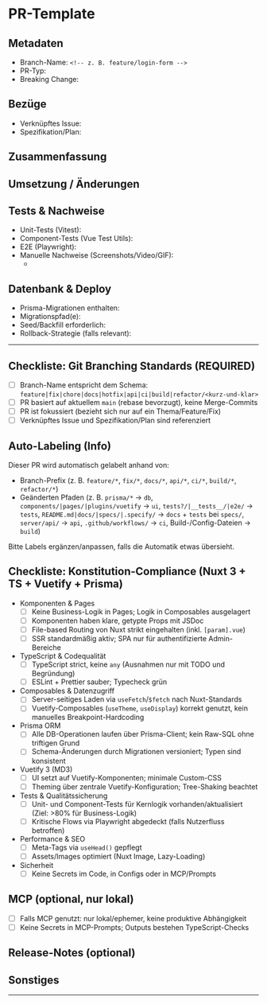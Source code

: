 # PR-Template

<!--
Bitte fülle diesen PR-Template aus. Er hilft uns, die Governance (Konstitution v1.4.0) einzuhalten
und die neuen Git-Branching-Standards durchzusetzen.
-->

## Metadaten

- Branch-Name: `<!-- z. B. feature/login-form -->`
- PR-Typ: <!-- wähle: feature | fix | chore | docs | hotfix | refactor | build | ci | api -->
- Breaking Change: <!-- ja/nein (kurz begründen, falls ja) -->

## Bezüge

- Verknüpftes Issue: <!-- #123 -->
- Spezifikation/Plan: <!-- Link zu specs/[id-name]/ oder .specify/* (Specify) -->

## Zusammenfassung

<!-- Kurz: Was wird geändert und warum? Fokus auf Nutzerwert und Ziel aus der Spezifikation. -->

## Umsetzung / Änderungen

<!-- Wichtige technische Punkte, Struktur (Nuxt 3), neue/angepasste Komponenten, Composables, API-Routen, Migrations. -->

## Tests & Nachweise

- Unit-Tests (Vitest): <!-- hinzugefügt/aktualisiert? kurz beschreiben -->
- Component-Tests (Vue Test Utils): <!-- ja/nein, was -->
- E2E (Playwright): <!-- ja/nein, welche Flows -->
- Manuelle Nachweise (Screenshots/Video/GIF):
  - <!-- Bild/Video-Links oder kurze Beschreibung -->

## Datenbank & Deploy

- Prisma-Migrationen enthalten: <!-- ja/nein -->
- Migrationspfad(e): <!-- prisma/migrations/... -->
- Seed/Backfill erforderlich: <!-- ja/nein, kurz erklären -->
- Rollback-Strategie (falls relevant): <!-- kurz -->

---

## Checkliste: Git Branching Standards (REQUIRED)

- [ ] Branch-Name entspricht dem Schema: `feature|fix|chore|docs|hotfix|api|ci|build|refactor/<kurz-und-klar>`
- [ ] PR basiert auf aktuellem `main` (rebase bevorzugt), keine Merge-Commits
- [ ] PR ist fokussiert (bezieht sich nur auf ein Thema/Feature/Fix)
- [ ] Verknüpftes Issue und Spezifikation/Plan sind referenziert

## Auto-Labeling (Info)

Dieser PR wird automatisch gelabelt anhand von:

- Branch-Prefix (z. B. `feature/*`, `fix/*`, `docs/*`, `api/*`, `ci/*`, `build/*`, `refactor/*`)
- Geänderten Pfaden (z. B. `prisma/*` → `db`, `components/|pages/|plugins/vuetify` → `ui`, `tests?/|__tests__/|e2e/` → `tests`, `README.md|docs/|specs/|.specify/` → `docs` + `tests` bei `specs/`, `server/api/` → `api`, `.github/workflows/` → `ci`, Build-/Config-Dateien → `build`)

Bitte Labels ergänzen/anpassen, falls die Automatik etwas übersieht.

## Checkliste: Konstitution-Compliance (Nuxt 3 + TS + Vuetify + Prisma)

- Komponenten & Pages
  - [ ] Keine Business-Logik in Pages; Logik in Composables ausgelagert
  - [ ] Komponenten haben klare, getypte Props mit JSDoc
  - [ ] File-based Routing von Nuxt strikt eingehalten (inkl. `[param].vue`)
  - [ ] SSR standardmäßig aktiv; SPA nur für authentifizierte Admin-Bereiche

- TypeScript & Codequalität
  - [ ] TypeScript strict, keine `any` (Ausnahmen nur mit TODO und Begründung)
  - [ ] ESLint + Prettier sauber; Typecheck grün

- Composables & Datenzugriff
  - [ ] Server-seitiges Laden via `useFetch`/`$fetch` nach Nuxt-Standards
  - [ ] Vuetify-Composables (`useTheme`, `useDisplay`) korrekt genutzt, kein manuelles Breakpoint-Hardcoding

- Prisma ORM
  - [ ] Alle DB-Operationen laufen über Prisma-Client; kein Raw-SQL ohne triftigen Grund
  - [ ] Schema-Änderungen durch Migrationen versioniert; Typen sind konsistent

- Vuetify 3 (MD3)
  - [ ] UI setzt auf Vuetify-Komponenten; minimale Custom-CSS
  - [ ] Theming über zentrale Vuetify-Konfiguration; Tree-Shaking beachtet

- Tests & Qualitätssicherung
  - [ ] Unit- und Component-Tests für Kernlogik vorhanden/aktualisiert (Ziel: >80% für Business-Logik)
  - [ ] Kritische Flows via Playwright abgedeckt (falls Nutzerfluss betroffen)

- Performance & SEO
  - [ ] Meta-Tags via `useHead()` gepflegt
  - [ ] Assets/Images optimiert (Nuxt Image, Lazy-Loading)

- Sicherheit
  - [ ] Keine Secrets im Code, in Configs oder in MCP/Prompts

## MCP (optional, nur lokal)

- [ ] Falls MCP genutzt: nur lokal/ephemer, keine produktive Abhängigkeit
- [ ] Keine Secrets in MCP-Prompts; Outputs bestehen TypeScript-Checks

## Release-Notes (optional)

<!-- Kurzform für Changelog/Release: 1–3 Bullet-Points -->

## Sonstiges

<!-- Offene Punkte, Risiken, Follow-ups, Migrationshinweise für Betrieb/Support. -->

---

<!-- Hinweise
- PR-Titel kann sich an Conventional Commits orientieren (empfohlen):
  feat: … | fix: … | chore: … | docs: … | refactor: … | test: … | perf: … | build: … | ci: … | revert: …
- Bitte Squash & Merge bevorzugen; PR-Beschreibung wird zur Squash-Commit-Nachricht.
-->
